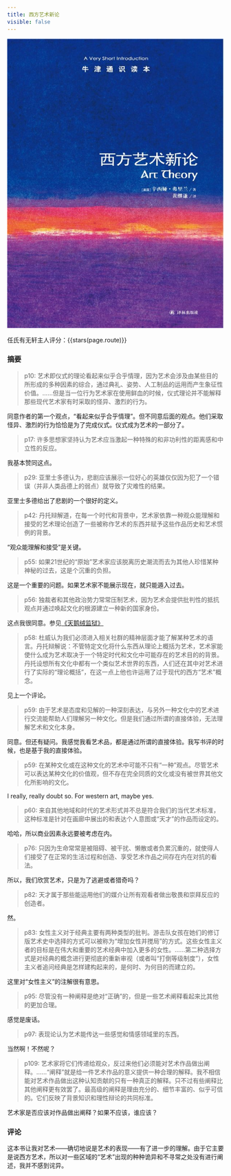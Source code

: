 ```yaml
---
title: 西方艺术新论
visible: false
---
```


![](./013.jpg)

任氏有无轩主人评分：{{stars(page.route)}}

### 摘要

>p10: 艺术即仪式的理论看起来似乎合乎情理，因为艺术会涉及由某些目的所形成的多种因素的综合，通过典礼、姿势、人工制品的运用而产生象征性价值。……但是当一位行为艺术家在使用鲜血的时候，仪式理论并不能解释那些现代艺术家有时采取的怪异、激烈的行为。

同意作者的第一个观点，“看起来似乎合乎情理”。但不同意后面的观点。他们采取怪异、激烈的行为恰恰是为了完成仪式。仪式成为艺术的一部分了。

>p17: 许多思想家坚持认为艺术应当激起一种特殊的和非功利性的距离感和中立性的反应。

我基本赞同这点。

>p29: 亚里士多德认为，悲剧应该展示一位好心的英雄仅仅因为犯了一个错误（并非人类品德上的弱点）就导致了灾难性的结果。

亚里士多德给出了悲剧的一个很好的定义。

>p42: 丹托辩解道，在每一个时代和背景中，艺术家依靠一种观众能理解和接受的艺术理论创造了一些被称作艺术的东西并赋予这些作品历史和艺术惯例的背景。

“观众能理解和接受”是关键。

>p55: 如果21世纪的“原始”艺术家应该脱离历史潮流而去为其他人珍惜某种神秘的过去，这是个沉重的负担。

这是一个重要的问题。如果艺术家不能展示现在，就只能遁入过去。

>p56: 独裁者和其他政治势力常常压制艺术，因为艺术会提供批判性的抵抗观点并通过唤起文化的根源建立一种新的国家身份。

这点我很同意。参见[《天鹅绒监狱》](https://rsywx.net/books/01862.html)

>p58: 杜威认为我们必须进入相关社群的精神层面才能了解某种艺术的语言。丹托辩解说：不管特定文化将什么东西从理论上概括为艺术，艺术家能使什么成为艺术取决于一个特定时代和文化中可能存在的艺术目的的背景。丹托设想所有文化中都有一个类似艺术世界的东西，人们还在其中对艺术进行了实际的“理论概括”，在这一点上他也许运用了过于现代的西方“艺术”概念。

见上一个评论。

>p59: 由于艺术是态度和见解的一种深刻表达，与另外一种文化中的艺术进行交流能帮助人们理解另一种文化。但是我们通过所谓的直接体验，无法理解艺术和文化本身。

同意。但还有疑问。我感觉我看艺术品，都是通过所谓的直接体验。我写书评的时候，也是基于我的直接体验。

>p59: 在某种文化或在这种文化的艺术中可能不只有“一种”观点。尽管艺术可以表达某种文化的价值观，但不存在完全同质的文化或没有被世界其他文化所影响的文化。

I really, really doubt so. For western art, maybe yes. 

>p60: 来自其他地域和时代的艺术形式并不总是符合我们的当代艺术标准，这种标准是针对在画廊中展出的和表达个人意图或“天才”的作品而设定的。

哈哈，所以商业因素永远要被考虑在内。

>p76: 只因为生命常常是被阻碍、被干扰、懒散或者负累沉重的，就使得人们接受了在正常的生活过程和创造、享受艺术作品之间存在内在对抗的看法。

所以，我们欣赏艺术，只是为了逃避或者猎奇吗？

>p82: 天才属于那些能运用他们的媒介让所有观看者做出敬畏和崇拜反应的创造者。

然。

>p83: 女性主义对于经典主要有两种类型的批判。游击队女孩在她们的修订版艺术史中选择的方式可以被称为“增加女性并搅局”的方式。这些女性主义者的目标是在伟大和重要的艺术经典中加入更多的女性。……第二种选择方式是对经典的概念进行更彻底的重新审视（或者叫“打倒等级制度”），女性主义者追问经典是怎样建构起来的，是何时、为何目的而建立的。

这里对“女性主义”的注解很有意思。

>p95: 尽管没有一种阐释是绝对“正确”的，但是一些艺术阐释看起来比其他的更加合理。

感觉是废话。

>p97: 表现论认为艺术能传达一些感觉和情感领域里的东西。

当然啊！不然呢？

>p109: 艺术家将它们传递给观众，反过来他们必须能对艺术作品做出阐释。……“阐释”就是给一件艺术作品的意义提供一种合理的解释。我不相信能对艺术作品做出这种认知贡献的只有一种真正的解释。只不过有些阐释比其他阐释更有效罢了。最高级的阐释是理由充分的、细节丰富的、似乎可信的。它们反映了背景知识和理性辩论的共同标准。

艺术家是否应该对作品做出阐释？如果不应该，谁应该？

### 评论

这本书让我对艺术——确切地说是艺术的表现——有了进一步的理解。由于它主要是说西方艺术，所以对一些区域的“艺术”出现的种种诡异和不寻常之处没有进行阐述，我并不感到诧异。
